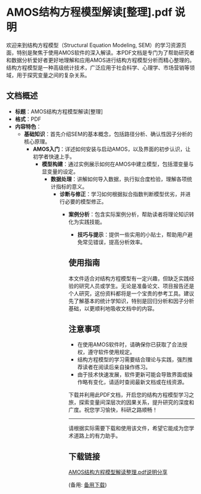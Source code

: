  # AMOS结构方程模型解读[整理].pdf 说明

 欢迎来到结构方程模型（Structural Equation Modeling, SEM）的学习资源页面，特别是聚焦于使用AMOS软件的深入解读。本PDF文档是专门为了帮助研究者和数据分析爱好者更好地理解和应用AMOS进行结构方程模型分析而精心整理的。结构方程模型是一种高级统计技术，广泛应用于社会科学、心理学、市场营销等领域，用于探究变量之间的复杂关系。

 ## 文档概述

 - **标题**：AMOS结构方程模型解读[整理]
 - **格式**：PDF
 - **内容特色**：
     - **基础知识**：首先介绍SEM的基本概念，包括路径分析、确认性因子分析的核心原理。
         - **AMOS入门**：详述如何安装与启动AMOS，以及界面的初步认识，让初学者快速上手。
             - **模型构建**：通过实例展示如何在AMOS中建立模型，包括潜变量与显变量的设定。
                 - **数据处理**：讲解如何导入数据，执行拟合度检验，理解各项统计指标的意义。
                     - **诊断与修正**：学习如何根据拟合指数判断模型优劣，并进行必要的模型修正。
                         - **案例分析**：包含实际案例分析，帮助读者将理论知识转化为实践技能。
                             - **技巧与提示**：提供一些实用的小贴士，帮助用户避免常见错误，提高分析效率。

                             ## 使用指南

                             本文件适合对结构方程模型有一定兴趣，但缺乏实践经验的研究人员或学生。无论是准备论文、项目报告还是个人研究，这份资料都将是一个宝贵的参考工具。建议先了解基本的统计学知识，特别是回归分析和因子分析基础，以更顺利地吸收文档中的内容。

                             ## 注意事项

                             - 在使用AMOS软件时，请确保你已获取了合法授权，遵守软件使用规定。
                             - 结构方程模型的学习需要结合理论与实践，强烈推荐读者在阅读后亲自操作练习。
                             - 由于技术快速发展，软件更新可能会导致界面或操作略有变化，请适时查阅最新文档或在线资源。

                             下载并利用此PDF文档，开启您的结构方程模型学习之旅，探索变量间深层次的因果关系，提升研究的深度和广度。祝您学习愉快，科研之路顺畅！

                             ---

                             请根据实际需要下载和使用该文件，希望它能成为您学术道路上的有力助手。

                             ## 下载链接
                             [AMOS结构方程模型解读整理.pdf说明分享](https://pan.quark.cn/s/b8f9cad5e935) 

                             (备用: [备用下载](https://pan.baidu.com/s/1TLlrSRyQeFzgB2KQl487nA?pwd=1234))
